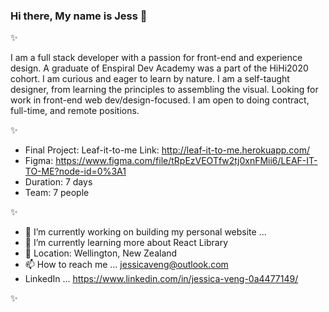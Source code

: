 ### Hi there, My name is Jess 👋

✨ 

I am a full stack developer with a passion for front-end and experience design. A graduate of Enspiral Dev Academy was a part of the HiHi2020 cohort. I am curious and eager to learn by nature. I am a self-taught designer, from learning the principles to assembling the visual. Looking for work in front-end web dev/design-focused. I am open to doing contract, full-time, and remote positions. 

✨ 

- Final Project: Leaf-it-to-me Link: http://leaf-it-to-me.herokuapp.com/ 
- Figma: https://www.figma.com/file/tRpEzVEOTfw2tj0xnFMii6/LEAF-IT-TO-ME?node-id=0%3A1 
- Duration: 7 days 
- Team: 7 people

✨ 

- 🔭 I’m currently working on building my personal website ...
- 🌱 I’m currently learning more about React Library 
- :round_pushpin: Location: Wellington, New Zealand
- 📫 How to reach me ... jessicaveng@outlook.com  
- LinkedIn ...  https://www.linkedin.com/in/jessica-veng-0a4477149/ 

✨ 
